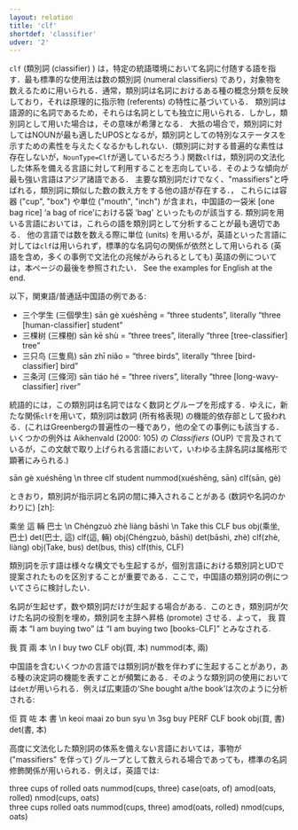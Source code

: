 ```yaml
---
layout: relation
title: 'clf'
shortdef: 'classifier'
udver: '2'
---
```

`clf` (類別詞 (classifier) ) は，特定の統語環境において名詞に付随する語を指す．最も標準的な使用法は数の類別詞 (numeral classifiers) であり，対象物を数えるために用いられる．通常，類別詞は名詞におけるある種の概念分類を反映しており，それは原理的に指示物 (referents) の特性に基づいている．
類別詞は語源的に名詞であるため，それらは名詞としても独立に用いられる．しかし，類別詞として用いた場合は，その意味が希薄となる．
大抵の場合で，類別詞に対してはNOUNが最も適したUPOSとなるが，類別詞としての特別なステータスを示すための素性を与えたくなるかもしれない．(類別詞に対する普遍的な素性は存在しないが，`NounType=Clf`が適しているだろう.)
関数`clf`は，類別詞の文法化した体系を備える言語に対して利用することを志向している．そのような傾向が最も強い言語はアジア諸語である．
主要な類別詞だけでなく、"massifiers"と呼ばれる，類別詞に類似した数の数え方をする他の語が存在する．，
これらには容器 ("cup", "box") や単位 ("mouth", "inch") が含まれ，中国語の一袋米 [one bag rice] ‘a bag of rice’における袋 ‘bag’ といったものが該当する.
類別詞を用いる言語においては，これらの語を類別詞として分析することが最も適切である．
他の言語では数を数える際に単位 (units) を用いるが，英語といった言語に対しては`clf`は用いられず，標準的な名詞句の関係が依然として用いられる (英語を含め，多くの事例で文法化の兆候がみられるとしても)
英語の例については，本ページの最後を参照されたい．
See the examples for English at the end.

以下，関東語/普通話中国語の例である:

* 三个学生 (三個學生) sān gè xuéshēng = “three students”, literally “three [human-classifier] student”
* 三棵树 (三棵樹) sān kē shù = “three trees”, literally “three [tree-classifier] tree”
* 三只鸟 (三隻鳥) sān zhī niǎo = “three birds”, literally “three [bird-classifier] bird”
* 三条河 (三條河) sān tiáo hé = “three rivers”, literally “three [long-wavy-classifier] river”

統語的には，この類別詞は名詞ではなく数詞とグループ<!--動詞group-->を形成する．ゆえに，新たな関係`clf`を用いて，類別詞は数詞 (所有格表現) の機能的依存部として扱われる．(これはGreenbergの普遍性の一種であり，他の全ての事例にも該当する．いくつかの例外は Aikhenvald (2000: 105) の _Classifiers_ (OUP) で言及されているが，この文献で取り上げられる言語において，いわゆる主辞名詞は属格形で顕著にみられる.)

<div class="sd-parse">
sān gè xuéshēng \n three clf student
nummod(xuéshēng, sān)
clf(sān, gè)
</div>

ときおり，類別詞が指示詞と名詞の間に挿入されることがある (数詞や名詞のかわりに) [zh]:

<div class="sd-parse">
乘坐 這 輛 巴士 \n Chéngzuò zhè liàng bāshì \n Take this CLF bus
obj(乘坐, 巴士)
det(巴士, 這)
clf(這, 輛)
obj(Chéngzuò, bāshì)
det(bāshì, zhè)
clf(zhè, liàng)
obj(Take, bus)
det(bus, this)
clf(this, CLF)
</div>

類別詞を示す語は様々な構文でも生起するが，個別言語における類別詞とUDで提案されたものを区別することが重要である．ここで，中国語の類別詞の例についてさらに検討したい．

名詞が生起せず，数や類別詞だけが生起する場合がある．このとき，類別詞が欠けた名詞の役割を埋め，類別詞を主辞へ昇格 (promote) させる．よって， 我 買 兩 本 “I am buying two” は “I am buying two [books-CLF]” とみなされる.

<div class="sd-parse">
我 買 兩 本 \n I buy two CLF
obj(買, 本)
nummod(本, 兩)
</div>

中国語を含むいくつかの言語では類別詞が数を伴わずに生起することがあり，ある種の決定詞の機能を表すことが頻繁にある．そのような類別詞の使用においては`det`が用いられる．例えば広東語の‘She bought a/the book’は次のように分析される:

<div class="sd-parse">
佢 買 咗 本 書 \n keoi maai zo bun syu \n 3sg buy PERF CLF book
obj(買, 書)
det(書, 本)
</div>

高度に文法化した類別詞の体系を備えない言語においては，事物が ("massifiers" を伴って) グループとして数えられる場合であっても，標準の名詞修飾関係が用いられる．例えば，英語では:

<div class="sd-parse">
three cups of rolled oats
nummod(cups, three)
case(oats, of)
amod(oats, rolled)
nmod(cups, oats)
</div>

<div class="sd-parse">
three cups rolled oats
nummod(cups, three)
amod(oats, rolled)
nmod(cups, oats)
</div>
